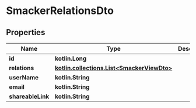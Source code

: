 
# SmackerRelationsDto

## Properties
Name | Type | Description | Notes
------------ | ------------- | ------------- | -------------
**id** | **kotlin.Long** |  |  [optional]
**relations** | [**kotlin.collections.List&lt;SmackerViewDto&gt;**](SmackerViewDto.md) |  |  [optional]
**userName** | **kotlin.String** |  |  [optional]
**email** | **kotlin.String** |  |  [optional]
**shareableLink** | **kotlin.String** |  |  [optional]




